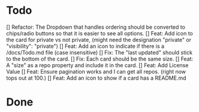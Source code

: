 # Todo

[] Refactor: The Dropdown that handles ordering should be converted to chips/radio buttons so that it is easier to see all options.
[] Feat: Add icon to the card for private vs not private, (might need the designation "private" or   "visibility": "private")
[] Feat: Add an icon to indicate if there is a /docs/Todo.md file (case insensitive)
[] Fix: The "last updated" should stick to the bottom of the card.
[] Fix: Each card should be the same size.
[] Feat: A "size" as a repo property and include it in the card.
[] Feat: Add License Value
[] Feat: Ensure pagination works and I can get all repos. (right now tops out at 100.)
[] Feat: Add an icon to show if a card has a README.md

# Done